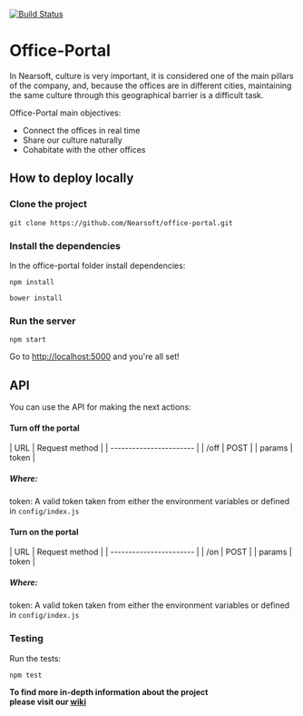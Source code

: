 [![Build Status](https://travis-ci.org/echavezNS/portal-ns.svg?branch=master)](https://travis-ci.org/echavezNS/portal-ns)

# Office-Portal

In Nearsoft, culture is very important, it is considered one of the main pillars of the company, and, because the offices are in different cities, maintaining the same culture through this geographical barrier is a difficult task.

Office-Portal main objectives:

  * Connect the offices in real time
  * Share our culture naturally
  * Cohabitate with the other offices

## How to deploy locally

### Clone the project

`git clone https://github.com/Nearsoft/office-portal.git`

### Install the dependencies

In the office-portal folder install dependencies:

`npm install`

`bower install`

### Run the server
`npm start`

Go to [http://localhost:5000](http://localhost:5000) and you're all set!


## API

You can use the API for making the next actions:

#### Turn off the portal

| URL    | Request method |
| ----------------------- |
| /off   | POST           |
| params   | token        |

##### Where:

  token: A valid token taken from either the environment variables or defined in `config/index.js`

#### Turn on the portal

| URL    | Request method |
| ----------------------- |
| /on   | POST           |
| params   | token        |

##### Where:

  token: A valid token taken from either the environment variables or defined in `config/index.js`


### Testing
Run the tests:  

 `npm test`  

**To find more in-depth information about the project  
please visit our [wiki](https://github.com/Nearsoft/office-portal/wiki)**
